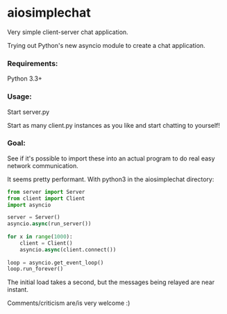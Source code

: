 aiosimplechat
=============

Very simple client-server chat application.

Trying out Python's new asyncio module to create a chat application.

### Requirements:
Python 3.3+

### Usage:
Start server.py

Start as many client.py instances as you like and start chatting to yourself!

### Goal:
See if it's possible to import these into an actual program to do real easy network communication.


It seems pretty performant.
With python3 in the aiosimplechat directory:
```python
from server import Server
from client import Client
import asyncio

server = Server()
asyncio.async(run_server())
  
for x in range(1000):
    client = Client()
    asyncio.async(client.connect())
    
loop = asyncio.get_event_loop()
loop.run_forever()
```

The initial load takes a second, but the messages being relayed are near instant.

  
Comments/criticism are/is very welcome :)
